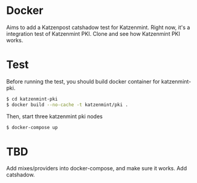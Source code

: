 # Docker
Aims to add a Katzenpost catshadow test for Katzenmint. Right now, it's a integration test of Katzenmint PKI. Clone
 and see how Katzenmint PKI works.

# Test
Before running the test, you should build docker container for katzenmint-pki.

```BASH
$ cd katzenmint-pki
$ docker build --no-cache -t katzenmint/pki .
```

Then, start three katzenmint pki nodes

```BASH
$ docker-compose up
```

# TBD
Add mixes/providers into docker-compose, and make sure it works.
Add catshadow.